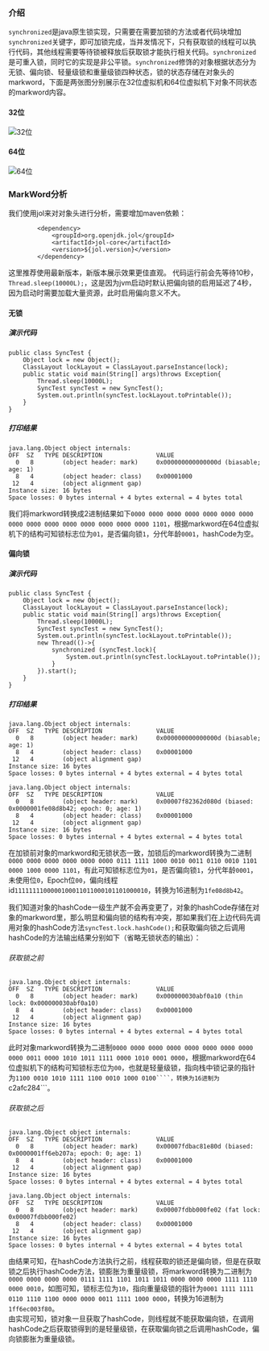 ### 介绍
```synchronized```是java原生锁实现，只需要在需要加锁的方法或者代码块增加```synchronized```关键字，即可加锁完成，当并发情况下，只有获取锁的线程可以执行代码，其他线程需要等待锁被释放后获取锁才能执行相关代码。```synchronized```是可重入锁，同时它的实现是非公平锁。```synchronized```修饰的对象根据状态分为无锁、偏向锁、轻量级锁和重量级锁四种状态，锁的状态存储在对象头的markword，下面是两张图分别展示在32位虚拟机和64位虚拟机下对象不同状态的markword内容。
#### 32位
![32位](../../static/img/32位.png "32位")
#### 64位
![64位](../../static/img/64位.png "64位")
### MarkWord分析
我们使用jol来对对象头进行分析，需要增加maven依赖：
```
        <dependency>
            <groupId>org.openjdk.jol</groupId>
            <artifactId>jol-core</artifactId>
            <version>${jol.version}</version>
        </dependency>
```
这里推荐使用最新版本，新版本展示效果更佳直观。
代码运行前会先等待10秒，```Thread.sleep(10000L);```，这是因为jvm启动时默认把偏向锁的启用延迟了4秒，因为启动时需要加载大量资源，此时启用偏向意义不大。
#### 无锁
##### 演示代码
```
public class SyncTest {
    Object lock = new Object();
    ClassLayout lockLayout = ClassLayout.parseInstance(lock);
    public static void main(String[] args)throws Exception{
        Thread.sleep(10000L);
        SyncTest syncTest = new SyncTest();
        System.out.println(syncTest.lockLayout.toPrintable());
    }
}
```
##### 打印结果
```
java.lang.Object object internals:
OFF  SZ   TYPE DESCRIPTION               VALUE
  0   8        (object header: mark)     0x000000000000000d (biasable; age: 1)
  8   4        (object header: class)    0x00001000
 12   4        (object alignment gap)    
Instance size: 16 bytes
Space losses: 0 bytes internal + 4 bytes external = 4 bytes total
```
我们将markword转换成2进制结果如下```0000 0000 0000 0000 0000 0000 0000 0000 0000 0000 0000 0000 0000 0000 0000 1101```，根据markword在64位虚拟机下的结构可知锁标志位为```01```，是否偏向锁```1```，分代年龄```0001```，hashCode为空。
#### 偏向锁
##### 演示代码
```
public class SyncTest {
    Object lock = new Object();
    ClassLayout lockLayout = ClassLayout.parseInstance(lock);
    public static void main(String[] args)throws Exception{
        Thread.sleep(10000L);
        SyncTest syncTest = new SyncTest();
        System.out.println(syncTest.lockLayout.toPrintable());
        new Thread(()->{
            synchronized (syncTest.lock){
                System.out.println(syncTest.lockLayout.toPrintable());
            }
        }).start();
    }
}

```
##### 打印结果
```
java.lang.Object object internals:
OFF  SZ   TYPE DESCRIPTION               VALUE
  0   8        (object header: mark)     0x000000000000000d (biasable; age: 1)
  8   4        (object header: class)    0x00001000
 12   4        (object alignment gap)    
Instance size: 16 bytes
Space losses: 0 bytes internal + 4 bytes external = 4 bytes total

java.lang.Object object internals:
OFF  SZ   TYPE DESCRIPTION               VALUE
  0   8        (object header: mark)     0x00007f82362d080d (biased: 0x0000001fe08d8b42; epoch: 0; age: 1)
  8   4        (object header: class)    0x00001000
 12   4        (object alignment gap)    
Instance size: 16 bytes
Space losses: 0 bytes internal + 4 bytes external = 4 bytes total
```
在加锁前对象的markword和无锁状态一致，加锁后的markword转换为二进制```0000 0000 0000 0000 0000 0000 0111 1111 1000 0010 0011 0110 0010 1101 0000 1000 0000 1101```，有此可知锁标志位为```01```，是否偏向锁```1```，分代年龄```0001```，未使用位```0```，Epoch位```00```，偏向线程id```1111111100000100011011000101101000010```，转换为16进制为```1fe08d8b42```。

我们知道对象的hashCode一级生产就不会再变更了，对象的hashCode存储在对象的markword里，那么明显和偏向锁的结构有冲突，那如果我们在上边代码先调用对象的hashCode方法```syncTest.lock.hashCode();```和获取偏向锁之后调用hashCode的方法输出结果分别如下（省略无锁状态的输出）：
###### 获取锁之前
```
java.lang.Object object internals:
OFF  SZ   TYPE DESCRIPTION               VALUE
  0   8        (object header: mark)     0x000000030abf0a10 (thin lock: 0x000000030abf0a10)
  8   4        (object header: class)    0x00001000
 12   4        (object alignment gap)    
Instance size: 16 bytes
Space losses: 0 bytes internal + 4 bytes external = 4 bytes total
```
此时对象markword转换为二进制```0000 0000 0000 0000 0000 0000 0000 0000 0000 0011 0000 1010 1011 1111 0000 1010 0001 0000```，根据markword在64位虚拟机下的结构可知锁标志位为```00```，也就是轻量级锁，指向栈中锁记录的指针为```1100 0010 1010 1111 1100 0010 1000 0100````，转换为16进制为```c2afc284```。
###### 获取锁之后
```
java.lang.Object object internals:
OFF  SZ   TYPE DESCRIPTION               VALUE
  0   8        (object header: mark)     0x00007fdbac81e80d (biased: 0x0000001ff6eb207a; epoch: 0; age: 1)
  8   4        (object header: class)    0x00001000
 12   4        (object alignment gap)    
Instance size: 16 bytes
Space losses: 0 bytes internal + 4 bytes external = 4 bytes total

java.lang.Object object internals:
OFF  SZ   TYPE DESCRIPTION               VALUE
  0   8        (object header: mark)     0x00007fdbb000fe02 (fat lock: 0x00007fdbb000fe02)
  8   4        (object header: class)    0x00001000
 12   4        (object alignment gap)    
Instance size: 16 bytes
Space losses: 0 bytes internal + 4 bytes external = 4 bytes total
```
由结果可知，在hashCode方法执行之前，线程获取的锁还是偏向锁，但是在获取锁之后执行hashCode方法，锁膨胀为重量级锁，将markword转换为二进制为```0000 0000 0000 0000 0111 1111 1101 1011 1011 0000 0000 0000 1111 1110 0000 0010```，如图可知，锁标志位为```10```，指向重量级锁的指针为```0001 1111 1111 0110 1110 1100 0000 0000 0011 1111 1000 0000```，转换为16进制为```1ff6ec003f80```。  
由实现可知，锁对象一旦获取了hashCode，则线程就不能获取偏向锁，在调用hashCode之后获取锁得到的是轻量级锁，在获取偏向锁之后调用hashCode，偏向锁膨胀为重量级锁。
